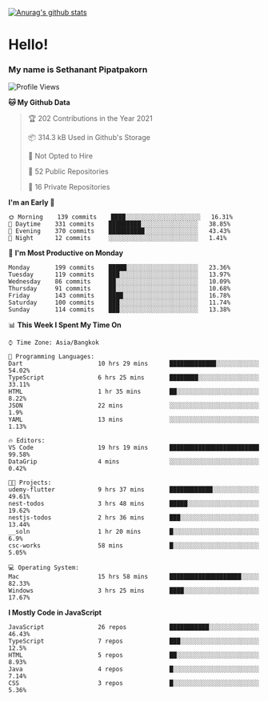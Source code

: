 [![Anurag's github stats](https://github-readme-stats.vercel.app/api?username=thetkpark&count_private=true&show_icons=true&theme=dracula)](https://github.com/anuraghazra/github-readme-stats)

# Hello!
### My name is Sethanant Pipatpakorn

<!--START_SECTION:waka-->
![Profile Views](http://img.shields.io/badge/Profile%20Views-7-blue)

**🐱 My Github Data** 

> 🏆 202 Contributions in the Year 2021
 > 
> 📦 314.3 kB Used in Github's Storage 
 > 
> 🚫 Not Opted to Hire
 > 
> 📜 52 Public Repositories 
 > 
> 🔑 16 Private Repositories  
 > 
**I'm an Early 🐤** 

```text
🌞 Morning    139 commits    ████░░░░░░░░░░░░░░░░░░░░░   16.31% 
🌆 Daytime    331 commits    █████████░░░░░░░░░░░░░░░░   38.85% 
🌃 Evening    370 commits    ██████████░░░░░░░░░░░░░░░   43.43% 
🌙 Night      12 commits     ░░░░░░░░░░░░░░░░░░░░░░░░░   1.41%

```
📅 **I'm Most Productive on Monday** 

```text
Monday       199 commits    █████░░░░░░░░░░░░░░░░░░░░   23.36% 
Tuesday      119 commits    ███░░░░░░░░░░░░░░░░░░░░░░   13.97% 
Wednesday    86 commits     ██░░░░░░░░░░░░░░░░░░░░░░░   10.09% 
Thursday     91 commits     ██░░░░░░░░░░░░░░░░░░░░░░░   10.68% 
Friday       143 commits    ████░░░░░░░░░░░░░░░░░░░░░   16.78% 
Saturday     100 commits    ███░░░░░░░░░░░░░░░░░░░░░░   11.74% 
Sunday       114 commits    ███░░░░░░░░░░░░░░░░░░░░░░   13.38%

```


📊 **This Week I Spent My Time On** 

```text
⌚︎ Time Zone: Asia/Bangkok

💬 Programming Languages: 
Dart                     10 hrs 29 mins      █████████████░░░░░░░░░░░░   54.02% 
TypeScript               6 hrs 25 mins       ████████░░░░░░░░░░░░░░░░░   33.11% 
HTML                     1 hr 35 mins        ██░░░░░░░░░░░░░░░░░░░░░░░   8.22% 
JSON                     22 mins             ░░░░░░░░░░░░░░░░░░░░░░░░░   1.9% 
YAML                     13 mins             ░░░░░░░░░░░░░░░░░░░░░░░░░   1.13%

🔥 Editors: 
VS Code                  19 hrs 19 mins      █████████████████████████   99.58% 
DataGrip                 4 mins              ░░░░░░░░░░░░░░░░░░░░░░░░░   0.42%

🐱‍💻 Projects: 
udemy-flutter            9 hrs 37 mins       ████████████░░░░░░░░░░░░░   49.61% 
nest-todos               3 hrs 48 mins       █████░░░░░░░░░░░░░░░░░░░░   19.62% 
nestjs-todos             2 hrs 36 mins       ███░░░░░░░░░░░░░░░░░░░░░░   13.44% 
__soln                   1 hr 20 mins        █░░░░░░░░░░░░░░░░░░░░░░░░   6.9% 
csc-works                58 mins             █░░░░░░░░░░░░░░░░░░░░░░░░   5.05%

💻 Operating System: 
Mac                      15 hrs 58 mins      ████████████████████░░░░░   82.33% 
Windows                  3 hrs 25 mins       ████░░░░░░░░░░░░░░░░░░░░░   17.67%

```

**I Mostly Code in JavaScript** 

```text
JavaScript               26 repos            ███████████░░░░░░░░░░░░░░   46.43% 
TypeScript               7 repos             ███░░░░░░░░░░░░░░░░░░░░░░   12.5% 
HTML                     5 repos             ██░░░░░░░░░░░░░░░░░░░░░░░   8.93% 
Java                     4 repos             █░░░░░░░░░░░░░░░░░░░░░░░░   7.14% 
CSS                      3 repos             █░░░░░░░░░░░░░░░░░░░░░░░░   5.36%

```



<!--END_SECTION:waka-->
